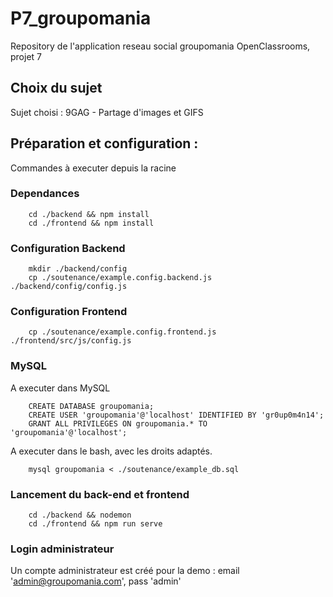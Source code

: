 # P7_groupomania

Repository de l'application reseau social groupomania
OpenClassrooms, projet 7

## Choix du sujet

Sujet choisi : 9GAG - Partage d'images et GIFS

## Préparation et configuration :
Commandes à executer depuis la racine

### Dependances

        cd ./backend && npm install
        cd ./frontend && npm install

### Configuration Backend

        mkdir ./backend/config
        cp ./soutenance/example.config.backend.js ./backend/config/config.js

### Configuration Frontend

        cp ./soutenance/example.config.frontend.js ./frontend/src/js/config.js

### MySQL

A executer dans MySQL

        CREATE DATABASE groupomania;
        CREATE USER 'groupomania'@'localhost' IDENTIFIED BY 'gr0up0m4n14';
        GRANT ALL PRIVILEGES ON groupomania.* TO 'groupomania'@'localhost';

A executer dans le bash, avec les droits adaptés.

        mysql groupomania < ./soutenance/example_db.sql

### Lancement du back-end et frontend

        cd ./backend && nodemon
        cd ./frontend && npm run serve

### Login administrateur

Un compte administrateur est créé pour la demo : email 'admin@groupomania.com', pass 'admin'